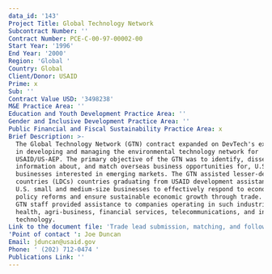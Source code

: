 ```yaml
---
data_id: '143'
Project Title: Global Technology Network
Subcontract Number: ''
Contract Number: PCE-C-00-97-00002-00
Start Year: '1996'
End Year: '2000'
Region: 'Global '
Country: Global
Client/Donor: USAID
Prime: x
Sub: ''
Contract Value USD: '3498238'
M&E Practice Area: ''
Education and Youth Development Practice Area: ''
Gender and Inclusive Development Practice Area: ''
Public Financial and Fiscal Sustainability Practice Area: x
Brief Description: >-
  The Global Technology Network (GTN) contract expanded on DevTech's experience
  in developing and managing the environmental technology network for
  USAID/US-AEP. The primary objective of the GTN was to identify, disseminate
  information about, and match overseas business opportunities for, U.S.
  businesses interested in emerging markets. The GTN assisted lesser-developed
  countries (LDCs) countries graduating from USAID development assistance, and
  U.S. small and medium-size businesses to effectively respond to economic
  policy reforms and ensure sustainable economic growth through trade. DevTech's
  GTN staff provided assistance to companies operating in such industries as
  health, agri-business, financial services, telecommunications, and information
  technology. 
Link to the document file: 'Trade lead submission, matching, and follow-up instructions��_'
'Point of contact ': Joe Duncan
Email: jduncan@usaid.gov
Phone: ' (202) 712-0474 '
Publications Link: ''
---
```

